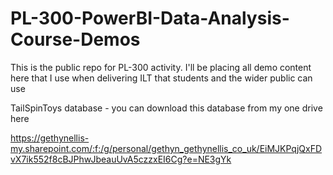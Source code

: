# PL-300-PowerBI-Data-Analysis-Course-Demos
This is the public repo for PL-300 activity. I'll be placing all demo content here that I use when delivering ILT that students and the wider public can use

TailSpinToys database - you can download this database from my one drive here 

https://gethynellis-my.sharepoint.com/:f:/g/personal/gethyn_gethynellis_co_uk/EiMJKPqjQxFDvX7ik552f8cBJPhwJbeauUvA5czzxEI6Cg?e=NE3gYk
